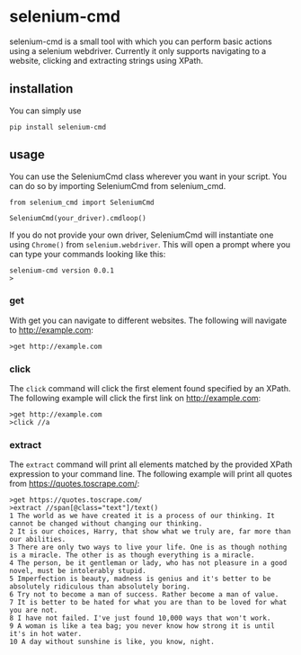 # selenium-cmd
selenium-cmd is a small tool with which you can perform basic actions using a selenium webdriver. Currently it only supports navigating to a website, clicking and extracting strings using XPath. 

## installation
You can simply use
```
pip install selenium-cmd
```

## usage
You can use the SeleniumCmd class wherever you want in your script. 
You can do so by importing SeleniumCmd from selenium_cmd.
```
from selenium_cmd import SeleniumCmd

SeleniumCmd(your_driver).cmdloop()
```
If you do not provide your own driver, SeleniumCmd will instantiate one using `Chrome()` from `selenium.webdriver`.
This will open a prompt where you can type your commands looking like this:
```
selenium-cmd version 0.0.1
>
```

### get
With get you can navigate to different websites. The following will navigate to http://example.com:
```
>get http://example.com
```

### click
The `click` command will click the first element found specified by an XPath.
The following example will click the first link on http://example.com:
```
>get http://example.com
>click //a
```

### extract
The `extract` command will print all elements matched by the provided XPath expression to your command line. 
The following example will print all quotes from https://quotes.toscrape.com/:
```
>get https://quotes.toscrape.com/
>extract //span[@class="text"]/text()
1 The world as we have created it is a process of our thinking. It cannot be changed without changing our thinking.
2 It is our choices, Harry, that show what we truly are, far more than our abilities.
3 There are only two ways to live your life. One is as though nothing is a miracle. The other is as though everything is a miracle.
4 The person, be it gentleman or lady, who has not pleasure in a good novel, must be intolerably stupid.
5 Imperfection is beauty, madness is genius and it's better to be absolutely ridiculous than absolutely boring.
6 Try not to become a man of success. Rather become a man of value.
7 It is better to be hated for what you are than to be loved for what you are not.
8 I have not failed. I've just found 10,000 ways that won't work.
9 A woman is like a tea bag; you never know how strong it is until it's in hot water.
10 A day without sunshine is like, you know, night.
```
